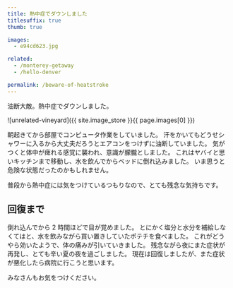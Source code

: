 ```yaml
---
title: 熱中症でダウンしました
titlesuffix: true
thumb: true

images:
  - e94cd623.jpg

related:
  - /monterey-getaway
  - /hello-denver

permalink: /beware-of-heatstroke
---
```


油断大敵。熱中症でダウンしました。

![unrelated-vineyard]({{ site.image_store }}{{ page.images[0] }})

朝起きてから部屋でコンピュータ作業をしていました。
汗をかいてもどうせシャワーに入るから大丈夫だろうとエアコンをつけずに油断していました。
気がつくと体中が痺れる感覚に襲われ、意識が朦朧としました。
これはヤバイと思いキッチンまで移動し、水を飲んでからベッドに倒れ込みました。
いま思うと危険な状態だったのかもしれません。

普段から熱中症には気をつけているつもりなので、とても残念な気持ちです。

## 回復まで

倒れ込んでから 2 時間ほどで目が覚めました。
とにかく塩分と水分を補給しなくてはと、水を飲みながら買い置きしていたポテチを食べました。
これがどうやら効いたようで、体の痛みが引いていきました。
残念ながら夜にまた症状が再発し、とても辛い夏の夜を過ごしました。
現在は回復しましたが、また症状が悪化したら病院に行こうと思います。

みなさんもお気をつけください。
